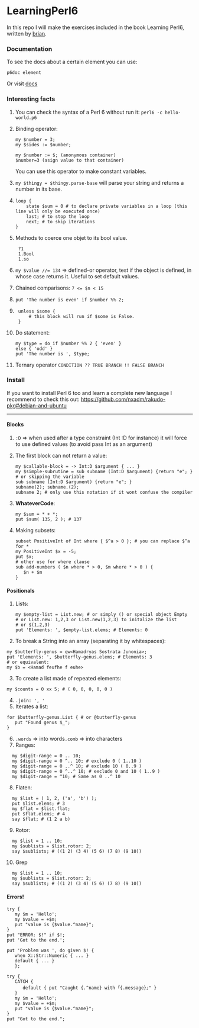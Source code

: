 # LearningPerl6

In this repo I will make the exercises included in the book Learning Perl6, written by [brian](https://github.com/briandfoy).

### Documentation

To see the docs about a certain element you can use:

```
p6doc element
```

Or visit [docs](https://docs.perl6.org/)

### Interesting facts

1. You can check the syntax of a Perl 6 without run it: `perl6 -c hello-world.p6`

2. Binding operator:

   ```
   my $number = 3;
   my $sides := $number;

   my $number := $; (anonymous container)
   $number=3 (asign value to that container)
   ```

   You can use this operator to make constant variables.

3. `my $thingy = $thingy.parse-base` will parse your string and returns a number in its base.

4. ```
   loop {
       state $sum = 0 # to declare private variables in a loop (this line will only be executed once)
       last; # to stop the loop
       next; # to skip iterations
   }
   ```

5. Methods to coerce one objet to its bool value.

   ```
    ?1
    1.Bool
    1.so
   ```

6. `my $value //= 134` => defined-or operator, test if the object is defined, in whose case returns it. Useful to set default values.

7. Chained comparisons: `7 <= $n < 15`

8. `put 'The number is even' if $number %% 2;`

9. ```
    unless $some {
        # this block will run if $some is False.
    }
   ```

10. Do statement:

    ```
    my $type = do if $number %% 2 { 'even' }
    else { 'odd' }
    put 'The number is ', $type;
    ```

11. Ternary operator `CONDITION ?? TRUE BRANCH !! FALSE BRANCH`

### Install

If you want to install Perl 6 too and learn a complete new language I recommend to check this out: https://github.com/nxadm/rakudo-pkg#debian-and-ubuntu

---

#### Blocks

1. `:D` => when used after a type constraint (Int :D for instance) it will force to use defined values (to avoid pass Int as an argument)

2. The first block can not return a value:
   ~~~
   my $callable-block = -> Int:D $argument { ... } 
   my $simple-subrutine = sub subname (Int:D $argument) {return "e"; } # or skipping the variable
   sub subname (Int:D $argument) {return "e"; }
   subname(2); subname.(2);
   subname 2; # only use this notation if it wont confuse the compiler
   ~~~

3. **WhateverCode**:
   ~~~
   my $sum = * + *;
   put $sum( 135, 2 ); # 137
   ~~~

4. Making subsets:
   ~~~
   subset PositiveInt of Int where { $^a > 0 }; # you can replace $^a for *
   my PositiveInt $x = -5;
   put $x;
   # other use for where clause
   sub add-numbers ( $n where * > 0, $m where * > 0 ) {
      $n + $m
   }
   ~~~

#### Positionals

1. Lists:
   ~~~
   my $empty-list = List.new; # or simply () or special object Empty
   # or List.new: 1,2,3 or List.new(1,2,3) to initalize the list
   # or $(1,2,3)
   put 'Elements: ', $empty-list.elems; # Elements: 0
   ~~~
 
 2. To break a String into an array (separating it by whitespaces):
   ~~~
   my $butterfly-genus = qw<Hamadryas Sostrata Junonia>;
   put 'Elements: ', $butterfly-genus.elems; # Elements: 3
   # or equivalent:
   my $b = <Hamad feufhe f euhe>
   ~~~
   
 3. To create a list made of repeated elements:
  ~~~
  my $counts = 0 xx 5; # ( 0, 0, 0, 0, 0 )
  ~~~
 4. `.join: ', '`
 5. Iterates a list:
   ~~~
   for $butterfly-genus.List { # or @butterfly-genus
      put "Found genus $_";
   }
   ~~~
 6. `.words` => into words`.comb` => into characters
 7. Ranges: 
 ~~~
   my $digit-range = 0 .. 10;
   my $digit-range = 0 ^.. 10; # exclude 0 ( 1..10 )
   my $digit-range = 0 ..^ 10; # exclude 10 ( 0..9 )
   my $digit-range = 0 ^..^ 10; # exclude 0 and 10 ( 1..9 )
   my $digit-range = ^10; # Same as 0 ..^ 10
 ~~~
 8. Flaten:
 ~~~
   my $list = ( 1, 2, ('a', 'b') );
   put $list.elems; # 3
   my $flat = $list.flat;
   put $flat.elems; # 4
   say $flat; # (1 2 a b)
 ~~~
 9. Rotor:
 ~~~
   my $list = 1 .. 10;
   my $sublists = $list.rotor: 2;
   say $sublists; # ((1 2) (3 4) (5 6) (7 8) (9 10))
 ~~~
 10. Grep
 ~~~
   my $list = 1 .. 10;
   my $sublists = $list.rotor: 2;
   say $sublists; # ((1 2) (3 4) (5 6) (7 8) (9 10))
 ~~~

#### Errors!

~~~
try {
   my $m = 'Hello';
   my $value = +$m;
   put "value is {$value.^name}";
}
put "ERROR: $!" if $!;
put 'Got to the end.';
~~~

~~~
put 'Problem was ', do given $! {
   when X::Str::Numeric { ... }
   default { ... }
   };
~~~

~~~
try {
   CATCH {
      default { put "Caught {.^name} with ｢{.message}｣" }
   }
   my $m = 'Hello';
   my $value = +$m;
   put "value is {$value.^name}";
}
put "Got to the end.";
~~~

